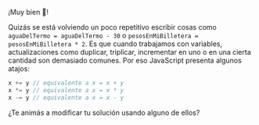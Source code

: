 ¡Muy bien :clap:!

Quizás se está volviendo un poco repetitivo escribir cosas como `aguaDelTermo = aguaDelTermo - 30` o `pesosEnMiBilletera = pesosEnMiBilletera * 2`. Es que cuando trabajamos con variables, actualizaciones como duplicar, triplicar, incrementar en uno o en una cierta cantidad son demasiado comunes. Por eso JavaScript presenta algunos atajos:

```javascript
x += y // equivalente a x = x + y
x *= y // equivalente a x = x * y
x -= y // equivalente a x = x - y
```

¿Te animás a modificar tu solución usando alguno de ellos?